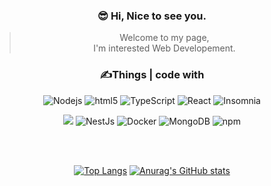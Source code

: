 <div align="center">

### 😎 Hi, Nice to see you. 


> Welcome to my page,  
> I'm interested Web Developement. 

### ✍Things | code with


<img alt="Nodejs" src="https://img.shields.io/badge/-Nodejs-43853d?style=flat-square&logo=Node.js&logoColor=white" />
<img alt="html5" src="https://img.shields.io/badge/-HTML5-E34F26?style=flat-square&logo=html5&logoColor=white" />
<img alt="TypeScript" src="https://img.shields.io/badge/-TypeScript-007ACC?style=flat-square&logo=typescript&logoColor=white" />
<img alt="React" src="https://img.shields.io/badge/-React-45b8d8?style=flat-square&logo=react&logoColor=white" />
<img alt="Insomnia" src="https://img.shields.io/badge/-Insomnia-5849BE?style=flat-square&logo=insomnia&logoColor=white" />

![](https://img.shields.io/badge/Express-000000?style=flat&logo=Express&logoColor=white)
<img alt="NestJs" src="https://img.shields.io/badge/-NestJs-ea2845?style=flat-square&logo=nestjs&logoColor=white" />
<img alt="Docker" src="https://img.shields.io/badge/-Docker-46a2f1?style=flat-square&logo=docker&logoColor=white" />
<img alt="MongoDB" src="https://img.shields.io/badge/-MongoDB-13aa52?style=flat-square&logo=mongodb&logoColor=white" />
<img alt="npm" src="https://img.shields.io/badge/-NPM-CB3837?style=flat-square&logo=npm&logoColor=white" />



<br/><br/>

[![Top Langs](https://github-readme-stats.vercel.app/api/top-langs/?username=Meoraeng&show_icons=true&layout=compact&exclude_repo=study&langs_count=10)](https://github.com/anuraghazra/github-readme-stats)
[![Anurag's GitHub stats](https://github-readme-stats.vercel.app/api?username=Meoraeng)](https://github.com/anuraghazra/github-readme-stats)


